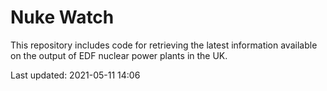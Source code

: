 # Nuke Watch

This repository includes code for retrieving the latest information available on the output of EDF nuclear power plants in the UK.

Last updated: 2021-05-11 14:06